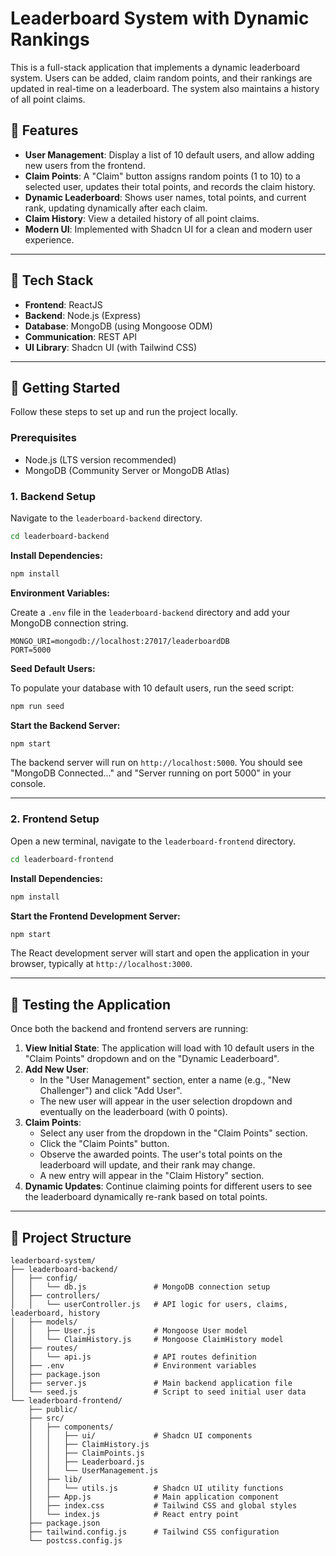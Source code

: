 # Leaderboard System with Dynamic Rankings

This is a full-stack application that implements a dynamic leaderboard system. Users can be added, claim random points, and their rankings are updated in real-time on a leaderboard. The system also maintains a history of all point claims.

## 🎯 Features

  * **User Management**: Display a list of 10 default users, and allow adding new users from the frontend.
  * **Claim Points**: A "Claim" button assigns random points (1 to 10) to a selected user, updates their total points, and records the claim history.
  * **Dynamic Leaderboard**: Shows user names, total points, and current rank, updating dynamically after each claim.
  * **Claim History**: View a detailed history of all point claims.
  * **Modern UI**: Implemented with Shadcn UI for a clean and modern user experience.

-----

## 🧩 Tech Stack

  * **Frontend**: ReactJS
  * **Backend**: Node.js (Express)
  * **Database**: MongoDB (using Mongoose ODM)
  * **Communication**: REST API
  * **UI Library**: Shadcn UI (with Tailwind CSS)

-----

## 🚀 Getting Started

Follow these steps to set up and run the project locally.

### Prerequisites

  * Node.js (LTS version recommended)
  * MongoDB (Community Server or MongoDB Atlas)

### 1\. Backend Setup

Navigate to the `leaderboard-backend` directory.

```bash
cd leaderboard-backend
```

**Install Dependencies:**

```bash
npm install
```

**Environment Variables:**

Create a `.env` file in the `leaderboard-backend` directory and add your MongoDB connection string.

```
MONGO_URI=mongodb://localhost:27017/leaderboardDB
PORT=5000
```

**Seed Default Users:**

To populate your database with 10 default users, run the seed script:

```bash
npm run seed
```

**Start the Backend Server:**

```bash
npm start
```

The backend server will run on `http://localhost:5000`. You should see "MongoDB Connected..." and "Server running on port 5000" in your console.

-----

### 2\. Frontend Setup

Open a new terminal, navigate to the `leaderboard-frontend` directory.

```bash
cd leaderboard-frontend
```

**Install Dependencies:**

```bash
npm install
```

**Start the Frontend Development Server:**

```bash
npm start
```

The React development server will start and open the application in your browser, typically at `http://localhost:3000`.

-----

## 🧪 Testing the Application

Once both the backend and frontend servers are running:

1.  **View Initial State**: The application will load with 10 default users in the "Claim Points" dropdown and on the "Dynamic Leaderboard".
2.  **Add New User**:
      * In the "User Management" section, enter a name (e.g., "New Challenger") and click "Add User".
      * The new user will appear in the user selection dropdown and eventually on the leaderboard (with 0 points).
3.  **Claim Points**:
      * Select any user from the dropdown in the "Claim Points" section.
      * Click the "Claim Points" button.
      * Observe the awarded points. The user's total points on the leaderboard will update, and their rank may change.
      * A new entry will appear in the "Claim History" section.
4.  **Dynamic Updates**: Continue claiming points for different users to see the leaderboard dynamically re-rank based on total points.

-----

## 📂 Project Structure

```
leaderboard-system/
├── leaderboard-backend/
│   ├── config/
│   │   └── db.js               # MongoDB connection setup
│   ├── controllers/
│   │   └── userController.js   # API logic for users, claims, leaderboard, history
│   ├── models/
│   │   ├── User.js             # Mongoose User model
│   │   └── ClaimHistory.js     # Mongoose ClaimHistory model
│   ├── routes/
│   │   └── api.js              # API routes definition
│   ├── .env                    # Environment variables
│   ├── package.json
│   ├── server.js               # Main backend application file
│   └── seed.js                 # Script to seed initial user data
└── leaderboard-frontend/
    ├── public/
    ├── src/
    │   ├── components/
    │   │   ├── ui/             # Shadcn UI components
    │   │   ├── ClaimHistory.js
    │   │   ├── ClaimPoints.js
    │   │   ├── Leaderboard.js
    │   │   └── UserManagement.js
    │   ├── lib/
    │   │   └── utils.js        # Shadcn UI utility functions
    │   ├── App.js              # Main application component
    │   ├── index.css           # Tailwind CSS and global styles
    │   └── index.js            # React entry point
    ├── package.json
    ├── tailwind.config.js      # Tailwind CSS configuration
    └── postcss.config.js
```